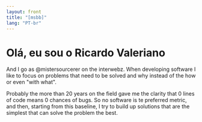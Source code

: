 ```yaml
---
layout: front
title: "[msbb]"
lang: "PT-br"
---
```


# Olá, eu sou o Ricardo Valeriano

And I go as @mistersourcerer on the interwebz.
When developing software I like to focus on
problems that need to be solved and why
instead of the how or even "with what".

Probably the more than 20 years on the field
gave me the clarity that 0 lines of code
means 0 chances of bugs.
So no software is te preferred metric,
and then, starting from this baseline,
I try to build up solutions that are
the simplest that can solve the problem the best.
